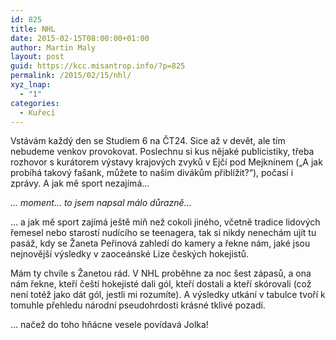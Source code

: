 ```yaml
---
id: 825
title: NHL
date: 2015-02-15T08:00:00+01:00
author: Martin Maly
layout: post
guid: https://kcc.misantrop.info/?p=825
permalink: /2015/02/15/nhl/
xyz_lnap:
  - "1"
categories:
  - Kuřecí
---
```

Vstávám každý den se Studiem 6 na ČT24. Sice až v devět, ale tím nebudeme venkov provokovat. Poslechnu si kus nějaké publicistiky, třeba rozhovor s kurátorem výstavy krajových zvyků v Ejčí pod Mejknínem (&#8222;A jak probíhá takový fašank, můžete to našim divákům přiblížit?&#8220;), počasí i zprávy. A jak mě sport nezajímá&#8230;

_&#8230; moment&#8230; to jsem napsal málo důrazně&#8230;_

&#8230; a jak mě sport zajímá ještě míň než cokoli jiného, včetně tradice lidových řemesel nebo starostí nudícího se teenagera, tak si nikdy nenechám ujít tu pasáž, kdy se Žaneta Peřinová zahledí do kamery a řekne nám, jaké jsou nejnovější výsledky v zaoceánské Lize českých hokejistů.

Mám ty chvíle s Žanetou rád. V NHL proběhne za noc šest zápasů, a ona nám řekne, kteří čeští hokejisté dali gól, kteří dostali a kteří skórovali (což není totéž jako dát gól, jestli mi rozumíte). A výsledky utkání v tabulce tvoří k tomuhle přehledu národní pseudohrdosti krásné tklivé pozadí.

&#8230; načež do toho hňácne vesele povídavá Jolka!